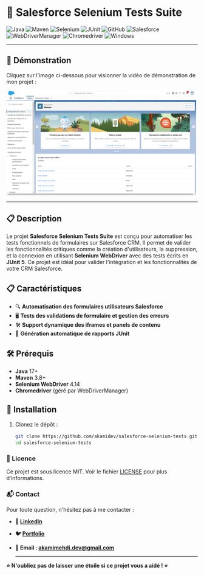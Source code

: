 # 🏢 Salesforce Selenium Tests Suite

![Java](https://img.shields.io/badge/Java-17-007396?style=for-the-badge&logo=java&logoColor=white)
![Maven](https://img.shields.io/badge/Maven-3.8.8-C71A36?style=for-the-badge&logo=apache-maven&logoColor=white)
![Selenium](https://img.shields.io/badge/Selenium-4.14-43B02A?style=for-the-badge&logo=selenium&logoColor=white)
![JUnit](https://img.shields.io/badge/JUnit-5.10.0-25A162?style=for-the-badge&logo=junit5&logoColor=white)
![GitHub](https://img.shields.io/badge/GitHub-Repository-181717?style=for-the-badge&logo=github&logoColor=white)
![Salesforce](https://img.shields.io/badge/Salesforce-CRM-00A1E0?style=for-the-badge&logo=salesforce&logoColor=white)
![WebDriverManager](https://img.shields.io/badge/WebDriverManager-5.5.3-007396?style=for-the-badge)
![Chromedriver](https://img.shields.io/badge/Chromedriver-131.0.6778.69-4B8BBE?style=for-the-badge)
![Windows](https://img.shields.io/badge/Windows-11-0078D6?style=for-the-badge&logo=windows&logoColor=white)

---

## 🎥 **Démonstration**

Cliquez sur l'image ci-dessous pour visionner la vidéo de démonstration de mon projet :

<a href="https://akamidev.github.io/salesforce-selenium-tests/">
    <img src="./Photo11.png" alt="Aperçu de la vidéo" width="500">
</a>

---

## 📋 Description
Le projet **Salesforce Selenium Tests Suite** est conçu pour automatiser les tests fonctionnels de formulaires sur Salesforce CRM. Il permet de valider les fonctionnalités critiques comme la création d'utilisateurs, la suppression, et la connexion en utilisant **Selenium WebDriver** avec des tests écrits en **JUnit 5**. Ce projet est idéal pour valider l'intégration et les fonctionnalités de votre CRM Salesforce.

## 📋 Caractéristiques
- 🔍 **Automatisation des formulaires utilisateurs Salesforce**
- 🖥️ **Tests des validations de formulaire et gestion des erreurs**
- 🛠️ **Support dynamique des iframes et panels de contenu**
- 📄 **Génération automatique de rapports JUnit**

## 🛠️ Prérequis
- **Java** 17+
- **Maven** 3.8+
- **Selenium WebDriver** 4.14
- **Chromedriver** (géré par WebDriverManager)

## 🚀 Installation
1. Clonez le dépôt :
   ```bash
   git clone https://github.com/akamidev/salesforce-selenium-tests.git
   cd salesforce-selenium-tests

### 📜 Licence
Ce projet est sous licence MIT. Voir le fichier [LICENSE]() pour plus d’informations.

### 📬 Contact

Pour toute question, n'hésitez pas à me contacter :

- **💼 [LinkedIn](https://www.linkedin.com/in/akami-mehdi/)**
- **🐦 [Portfolio](https://akamimehdi.netlify.app/)**
- **📧 Email : akamimehdi.dev@gmail.com**

  ---

 **⭐ N'oubliez pas de laisser une étoile si ce projet vous a aidé ! ⭐**
